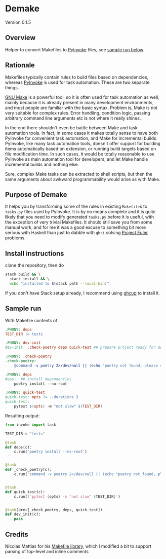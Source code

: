 # Demake

Version 0.1.5

## Overview

Helper to convert Makefiles to [PyInvoke](https://www.pyinvoke.org/) files,
see [sample run below](#sample-run)

## Rationale

Makefiles typically contain rules to build files based on dependencies,
whereas [PyInvoke](https://www.pyinvoke.org/) is used for task automation.
These are two separate things.

[GNU Make](https://www.gnu.org/software/make/) is a powerful tool, so it is
often used for task automation as well, mainly because it is already present
in many development environments, and most people are familiar with the basic
syntax. Problem is, Make is not very suitable for complex rules. Error
handling, condition logic, passing arbitrary command line arguments etc is not
where it really shines.

In the end there shouldn't even be battle between Make and task automation
tools. In fact, in some cases it makes totally sense to have both PyInvoke for
convenient task automation, and Make for incremental builds. PyInvoke, like
many task automation tools, doesn't offer support for building items
automatically based on extension, or running build targets based on file
modification time. In such cases, it would be totally reasonable to use
PyInvoke as main automation tool for developers, and let Make handle
incremental builds and nothing else.

Sure, complex Make tasks can be extracted to shell scripts, but then the same
arguments about awkward programmability would arise as with Make.

## Purpose of Demake

It helps you by transforming some of the rules in existing `Makefile`s to
`tasks.py` files used by PyInvoke. It is by no means complete and it is quite
likely that you need to modify generated `tasks.py` before it is useful, with
the exception of very trivial Makefiles. It should still save you from some
manual work, and for me it was a good excuse to something bit more serious
with Haskell than just to dabble with `ghci` solving [Project
Euler](https://projecteuler.net/) problems.

## Install instructions

clone the repository, then do

```bash
stack build && \
  stack install && \
  echo "installed to $(stack path --local-bin)"
```

If you don't have Stack setup already, I recommend using
[ghcup](https://www.haskell.org/ghcup/) to install it.

## Sample run<a id="sample-run"></a>

With Makefile contents of

```Makefile
.PHONY: deps
TEST_DIR := tests

.PHONY: dev-init
dev-init: .check-poetry deps quick-test ## prepare project ready for development

.PHONY: .check-poetry
.check-poetry:
	@command -v poetry 2>/dev/null || (echo "poetry not found, please see https://python-poetry.org/docs/#installation"; exit 1)

.PHONY: deps
deps:  ## install dependencies
	poetry install --no-root

.PHONY: quick-test
quick-test: opts ?= --durations 3
quick-test:
	pytest $(opts) -m "not slow" $(TEST_DIR)
```

Resulting output:

```python
from invoke import task

TEST_DIR = "tests"

@task
def deps(c):
    c.run('poetry install --no-root')


@task
def _check_poetry(c):
    c.run('command -v poetry 2>/dev/null || (echo "poetry not found, please see https://python-poetry.org/docs/#installation"; exit 1)')


@task
def quick_test(c):
    c.run(f'pytest {opts} -m "not slow" {TEST_DIR}')


@task(pre=[_check_poetry, deps, quick_test])
def dev_init(c):
    pass
```

## Credits

Nicolas Mattias for his [Makefile
library](https://github.com/nmattia/makefile), which I modified a bit to
support parsing of top-level and inline comments
